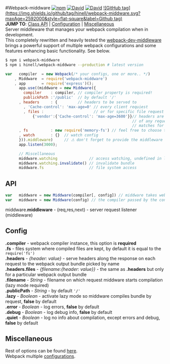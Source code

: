
#Webpack-middware
[![npm](https://img.shields.io/npm/v/webpack-middware.svg?maxAge=2592000&style=flat-square&label=NPM)]()
[![David](https://img.shields.io/david/hinell/webpack-middware.svg?maxAge=2592000&style=flat-square&label=Dependencies)]()
[![David](https://img.shields.io/david/dev/hinell/webpack-middware.svg?maxAge=2592000&style=flat-square&label=DevDeps)]()
[![GitHub tag](https://img.shields.io/github/tag/hinell/webpack-middware.svg?maxAge=2592000&style=flat-square&label=Github tag)]()
<br>
**JUMP TO**: [Class API](#api) | [Configuration](#config) | [Miscellaneous](#miscellaneous)<br>
Server middleware that manages your webpack compilation when in development.<br>
This completely rewritten and heavily tested the [webpack-dev-middleware](http://webpack.github.io/docs/webpack-dev-middleware.html)
brings a powerful support of multiple webpack configurations and some features enhancing basic functionality. See below.
```sh
$ npm i webpack-middware
$ npm i hinell/webpack-middware --production # latest version
```
```js
var   compiler  = new Webpack(/* your configs, one or more.. */)
    , Middware  = require('webpack-middware')
    , app       = require('express')();
      app.use((middware = new Middware({
        compiler    : compiler, // compiler property is required!
        publickPath :'/public'  // by default '/'
      , headers     : {         // headers to be served to
        , 'Cache-control': 'max-age=0' // every client requiest
        , files :                      // or for specific file request
            {'vendor':{'Cache-control': 'max-age=3600'}}// headers are sent with response  when the name
                                                        // of any requested webpack output bundle
                                                        // matches for instance to the 'vendor' regexp
      , fs          : new require('memory-fs') // feel free to choose the file system
      , watch       : {}  // watch config
      })).middleware)     // ⚠ don't forget to provide the middleware callback to the .use()!
      app.listen(3000);
```
```js
      // Miscellaneous
      middware.watching              // access watching, undefined in lazy mode (lazy option is specified)
      middware.watching.invalidate() // invalidate bundle
      middware.fs                    // file system access
```
## API
```js
var   middware = new Middware(compiler[, config]) // middware takes webpack compiler and optional config
var   middware = new Middware(config) // the compiler passed by the config property like {compiler: compiler}
```
middware.**middleware** - (req,res,next) - server request listener (middleware)
## Config
**.compiler** - webpack compiler instance, this option is **required**<br>
**.fs**       - files system where compiled files are kept, by default it is equal to the ``require('fs')``<br>
**.headers** -  *{header: value}* - serve headers along the response on each request to the webpack output bundle picked by name <br>
**.headers.files** - *{filename:{header: value}}* - the same as **.headers** but only for a particular webpack output bundle<br>
**.filename** - *String* - filename on which request middware starts compilation (lazy mode required)<br>
**.publicPath** - *String* - by default  ``'/'``<br>
**.lazy**     - *Boolean* - activate lazy mode so middware compiles bundle by request, **false** by default<br>
**.error**    - *Boolean* - log errors, **false** by default<br>
**.debug**    - *Boolean* - log debug info, **false** by default<br>
**.quiet**    - *Boolean* - log no info about compilation, except errors and debug, **false** by default

## Miscellaneous
Rest of options can be found [here](http://webpack.github.io/docs/webpack-dev-middleware.html#options).<br>
Webpack multiple [configurations](http://webpack.github.io/docs/configuration.html#multiple-configurations).
